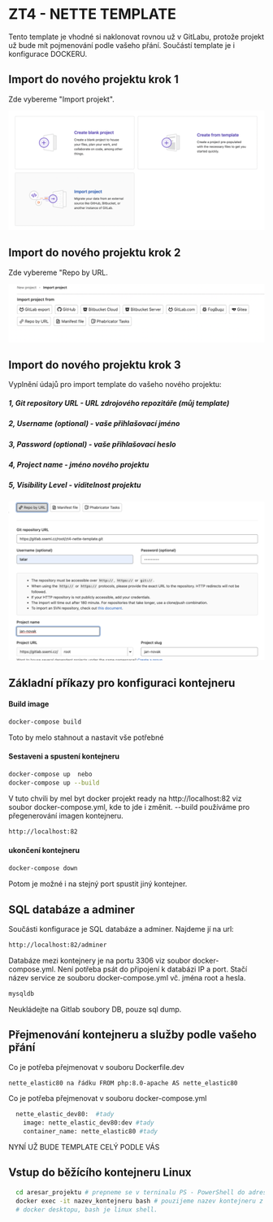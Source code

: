 # ZT4 - NETTE TEMPLATE

Tento template je vhodné si naklonovat rovnou už v GitLabu, protože
projekt už bude mít pojmenování podle vašeho přání. 
Součástí template je i konfigurace DOCKERU.

## Import do nového projektu krok 1
Zde vybereme "Import projekt".

![Path mapping](./docker/img/importDoNovehoProjektu.png)

## Import do nového projektu krok 2
Zde vybereme "Repo by URL.

![Path mapping](./docker/img/importProjektu.png)

## Import do nového projektu krok 3 
Vyplnění údajů pro import template do vašeho nového projektu:
##### 1, Git repository URL - URL zdrojového repozitáře (můj template)
##### 2, Username (optional) - vaše přihlašovací jméno
##### 3, Password (optional) - vaše přihlašovací heslo
##### 4, Project name - jméno nového projektu
##### 5, Visibility Level - viditelnost projektu

![Path mapping](./docker/img/nastaveniImportu.png)

## Základní příkazy pro konfiguraci kontejneru

#### Build image
```sh
docker-compose build
```
Toto by melo stahnout a nastavit vše potřebné

#### Sestaveni a spustení kontejneru
```sh
docker-compose up  nebo
docker-compose up --build
```
V tuto chvili by mel byt docker projekt ready na http://localhost:82 viz soubor docker-compose.yml,
kde to jde i změnit. --build používáme pro přegenerování imagen kontejneru.
```sh
http://localhost:82
```

#### ukončení kontejneru
```sh
docker-compose down  
```
Potom je možné i na stejný port spustit jiný kontejner.

## SQL databáze a adminer

Součásti konfigurace je SQL databáze a adminer. Najdeme jí na url:
```sh
http://localhost:82/adminer
```
Databáze mezi kontejnery je na portu 3306 viz soubor docker-compose.yml.
Není potřeba psát do připojení k databázi IP a port. Stačí název service
ze souboru docker-compose.yml vč. jména root a hesla.
```sh
mysqldb
```
Neukládejte na Gitlab soubory DB, pouze sql dump.

## Přejmenování kontejneru a služby podle vašeho přání

Co je potřeba přejmenovat v souboru Dockerfile.dev
```sh
nette_elastic80 na řádku FROM php:8.0-apache AS nette_elastic80
```
Co je potřeba přejmenovat v souboru docker-compose.yml
```sh
  nette_elastic_dev80:  #tady
    image: nette_elastic_dev80:dev #tady
    container_name: nette_elastic80 #tady
```

NYNÍ UŽ BUDE TEMPLATE CELÝ PODLE VÁS

## Vstup do běžícího kontejneru Linux

```sh
  cd aresar_projektu # prepneme se v terninalu PS - PowerShell do adresare projektu
  docker exec -it nazev_kontejneru bash # pouzijeme nazev kontejneru z docker ps nebo
  # docker desktopu, bash je linux shell.
```










